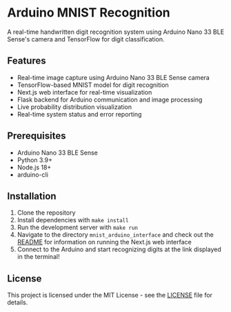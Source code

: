 # Arduino MNIST Recognition

A real-time handwritten digit recognition system using Arduino Nano 33 BLE Sense's camera and TensorFlow for digit classification.

## Features

- Real-time image capture using Arduino Nano 33 BLE Sense camera
- TensorFlow-based MNIST model for digit recognition
- Next.js web interface for real-time visualization
- Flask backend for Arduino communication and image processing
- Live probability distribution visualization
- Real-time system status and error reporting

## Prerequisites

- Arduino Nano 33 BLE Sense
- Python 3.9+
- Node.js 18+
- arduino-cli

## Installation

1. Clone the repository
2. Install dependencies with `make install`
3. Run the development server with `make run`
4. Navigate to the directory `mnist_arduino_interface` and check out the [README](mnist_arduino_interface/README.md) for information on running the Next.js web interface
5. Connect to the Arduino and start recognizing digits at the link displayed in the terminal!

## License

This project is licensed under the MIT License - see the [LICENSE](LICENSE) file for details.

